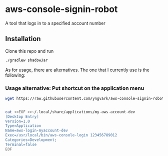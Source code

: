 # aws-console-signin-robot
A tool that logs in to a specified account number

## Installation

Clone this repo and run

```bash
./gradlew shadowJar
```

As for usage, there are alternatives. The one that I currently use is the following:

### Usage alternative: Put shortcut on the application menu

```bash
wget https://raw.githubusercontent.com/yngvark/aws-console-signin-robot/main/aws-console-login -O /usr/local/bin/aws-console-login


cat <<EOF >>~/.local/share/applications/my-aws-account-dev
[Desktop Entry]
Version=1.0
Type=Application
Name=aws-login-myaccount-dev
Exec=/usr/local/bin/aws-console-login 123456789012
Categories=Development;
Terminal=false
EOF
```
